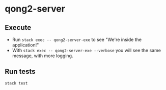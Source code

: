 # qong2-server

## Execute  

* Run `stack exec -- qong2-server-exe` to see "We're inside the application!"
* With `stack exec -- qong2-server-exe --verbose` you will see the same message, with more logging.

## Run tests

`stack test`
